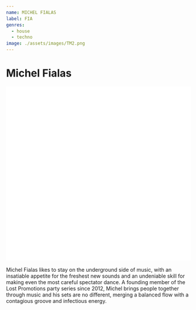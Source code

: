 ```yaml
---
name: MICHEL FIALAS
label: FIA
genres:
  - house
  - techno
image: ./assets/images/TM2.png
---
```


# Michel Fialas

![](./assets/images/TM2.png)

Michel Fialas likes to stay on the underground side of music, with an insatiable appetite for the freshest new sounds and an undeniable skill for making even the most careful spectator dance. A founding member of the Lost Promotions party series since 2012, Michel brings people together through music and his sets are no different, merging a balanced flow with a contagious groove and infectious energy.
